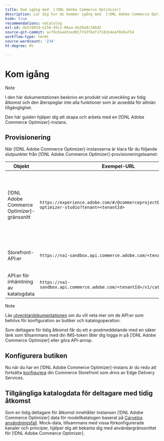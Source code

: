 ```yaml
---
title: Kom igång med  [!DNL Adobe Commerce Optimizer]
description: Lär dig hur du kommer igång med  [!DNL Adobe Commerce Optimizer].
hide: true
recommendations: noCatalog
exl-id: de57d93d-e156-45c1-86aa-de29a8c34bd2
source-git-commit: ac79c8aa43ced017743fbef1f181b4eaf8e0a754
workflow-type: tm+mt
source-wordcount: '234'
ht-degree: 0%

---
```


# Kom igång

>[!NOTE]
>
>I den här dokumentationen beskrivs en produkt vid utveckling av tidig åtkomst och den återspeglar inte alla funktioner som är avsedda för allmän tillgänglighet.

Den här guiden hjälper dig att skapa och arbeta med en [!DNL Adobe Commerce Optimizer]-instans.

<!--Click the tabs below to see high-level workflow overviews for the following user types:

- Administrators
- Merchants
- Developers

>[!BEGINTABS]

>[!TAB Administrator and merchant workflow]

This diagram provides a high-level overview of how administrators and merchants access and manage [!DNL Adobe Commerce Optimizer] instances. See the [Adobe Admin Console Guide](https://helpx.adobe.com/se/enterprise/admin-guide.html) for more information about administrator workflows.

NEED DIAGRAM

>[!TAB Developer workflow]

This diagram provides a high-level overview of how developers create integrations for [!DNL Adobe Commerce Optimizer] using App Builder. See the [API documentation](https://developer.adobe.com/commerce/services/cloud/) for more information.

NEED DIAGRAM

>[!ENDTABS]
-->

## Provisionering

När [!DNL Adobe Commerce Optimizer]-instanserna är klara får du följande slutpunkter från [!DNL Adobe Commerce Optimizer]-provisioneringsteamet:

| Objekt | Exempel-URL | Syfte |
|---|---|---|
| [!DNL Adobe Commerce Optimizer]-gränssnitt | `https://experience.adobe.com/#/@commerceprojectbeacon/commerce-optimizer-studio?tenant=<tenantId>` | Använd Commerce Optimizer-gränssnittet för att hantera din katalog över:<br>1. Marknadsföringsregler (produktupptäckt, produktrekommendationer).<br>2. Kataloghantering (skapa kanaler och principer).<br>3. Data Insights (Visa din status för att hämta katalogdata). |
| Storefront-API:er | `https://na1-sandbox.api.commerce.adobe.com/<tenantId>/graphql` | Få tillgång till de API:er som behövs för att konfigurera din Commerce Store som drivs av Edge Delivery Services. |
| API:er för inhämtning av katalogdata | `https://na1-sandbox.api.commerce.adobe.com/<tenantId>/v1/catalog/<entity>` | Få tillgång till de API:er som behövs för att importera katalogdata. |

>[!NOTE]
>
>Läs [utvecklardokumentationen](https://developer-stage.adobe.com/commerce/services/composable-catalog/) om du vill veta mer om de API:er som behövs för konfiguration av butiker och katalogoperation.

Som deltagare för tidig åtkomst får du ett e-postmeddelande med en säker länk som tillsammans med din IMS-token låter dig logga in på [!DNL Adobe Commerce Optimizer] eller göra API-anrop.

## Konfigurera butiken

Nu när du har en [!DNL Adobe Commerce Optimizer]-instans är du redo att fortsätta [konfigurera](./storefront.md) din Commerce Storefront som drivs av Edge Delivery Services.

## Tillgängliga katalogdata för deltagare med tidig åtkomst

Som en tidig deltagare för åtkomst innehåller instansen [!DNL Adobe Commerce Optimizer] data för modellkatalogen baserat på [Carvelos användningsfall](./use-case/admin-use-case.md). Mock-data, tillsammans med vissa förkonfigurerade kanaler och principer, hjälper dig att bekanta dig med användargränssnittet för [!DNL Adobe Commerce Optimizer].

<!--Ingest catalog data

By default, [!DNL Adobe Commerce Optimizer] instances do not include any product data.

See the [Ingestion API](https://developer-stage.adobe.com/commerce/services/composable-catalog/data-ingestion/using-the-api/) documentation to learn how you can import your catalog data into [!DNL Adobe Commerce Optimizer].

The catalog data that you ingest is visible in the [data insights](./insights-overview.md) page. Additionally, you can use the [Catalog](./catalog-overview.md) page to define the channels and policies.-->
